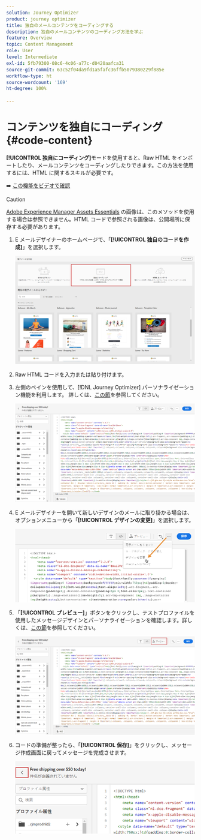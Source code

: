 ```yaml
---
solution: Journey Optimizer
product: journey optimizer
title: 独自のメールコンテンツをコーディングする
description: 独自のメールコンテンツのコーディング方法を学ぶ
feature: Overview
topic: Content Management
role: User
level: Intermediate
exl-id: 5fb79300-08c6-4c06-a77c-d0420aafca31
source-git-commit: 63c52f04da9fd1a5fafc36ffb5079380229f885e
workflow-type: ht
source-wordcount: '169'
ht-degree: 100%

---
```


# コンテンツを独自にコーディング {#code-content}

**[!UICONTROL 独自にコーディング]**&#x200B;モードを使用すると、Raw HTML をインポートしたり、メールコンテンツをコーディングしたりできます。この方法を使用するには、HTML に関するスキルが必要です。

➡️ [この機能をビデオで確認](#video)

>[!CAUTION]
>
> [Adobe Experience Manager Assets Essentials](assets-essentials.md) の画像は、このメソッドを使用する場合は参照できません。HTML コードで参照される画像は、公開場所に保存する必要があります。

1. E メールデザイナーのホームページで、「**[!UICONTROL 独自のコードを作成]**」を選択します。

   ![](assets/code-your-own.png)

1. Raw HTML コードを入力または貼り付けます。

1. 左側のペインを使用して、[!DNL Journey Optimizer] パーソナライゼーション機能を利用します。
詳しくは、[この節](../personalization/personalize.md)を参照してください。

   ![](assets/code-editor.png)

1. E メールデザイナーを開いて新しいデザインのメールに取り掛かる場合は、オプションメニューから「**[!UICONTROL デザインの変更]**」を選択します。

   ![](assets/code-editor-change-design.png)

1. 「**[!UICONTROL プレビュー]**」ボタンをクリックし、テストプロファイルを使用したメッセージデザインとパーソナライゼーションを確認します。詳しくは、[この節](preview.md)を参照してください。

   ![](assets/code-editor-preview.png)

1. コードの準備が整ったら、「**[!UICONTROL 保存]**」をクリックし、メッセージ作成画面に戻ってメッセージを完成させます。

   ![](assets/code-editor-save.png)
